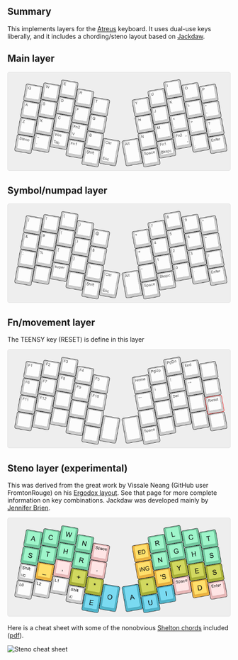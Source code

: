 ## Summary

This implements layers for the [Atreus](https://atreus.technomancy.us/) keyboard. It uses dual-use keys liberally, and it includes a chording/steno layout based on [Jackdaw](https://sites.google.com/site/ploverdoc/jackdaw). 

## Main layer

![Qwerty](qwerty.png)

## Symbol/numpad layer

![Fn Layer](sym-layer.png)

## Fn/movement layer

The TEENSY key (RESET) is define in this layer

![Fn Layer](fn-layer.png)

## Steno layer (experimental)

This was derived from the great work by Vissale Neang (GitHub user FromtonRouge) on his [Ergodox
layout](https://github.com/FromtonRouge/qmk_firmware/tree/master/keyboard/ergodox_ez/keymaps/fromtonrouge).
See that page for more complete information on key combinations. 
Jackdaw was developed mainly by [Jennifer Brien](https://groups.google.com/forum/?fromgroups#!topic/ploversteno/C42uhF0P8WI). 

![Steno layer](steno.png)

Here is a cheat sheet with some of the nonobvious [Shelton chords](http://www.google.com/patents/US3970185) included ([pdf](jackdaw-cheatsheet.pdf)).

![Steno cheat sheet](https://cdn.rawgit.com/tshort/qmk_firmware/master/keyboards/atreus/keymaps/tshort/jackdaw-cheatsheet.svg)

